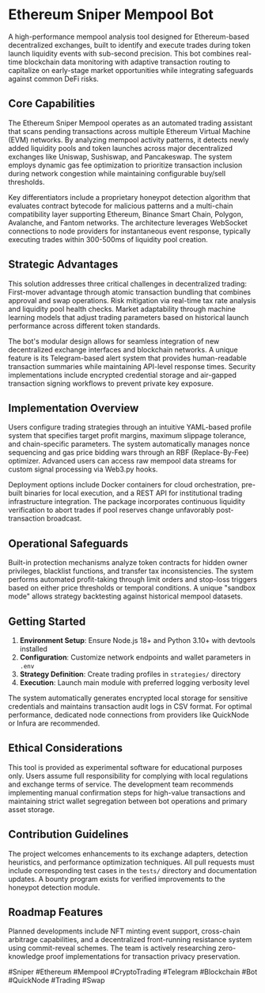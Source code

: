 # Ethereum Sniper Mempool Bot

A high-performance mempool analysis tool designed for Ethereum-based decentralized exchanges, built to identify and execute trades during token launch liquidity events with sub-second precision. This bot combines real-time blockchain data monitoring with adaptive transaction routing to capitalize on early-stage market opportunities while integrating safeguards against common DeFi risks.  

## Core Capabilities  
The Ethereum Sniper Mempool operates as an automated trading assistant that scans pending transactions across multiple Ethereum Virtual Machine (EVM) networks. By analyzing mempool activity patterns, it detects newly added liquidity pools and token launches across major decentralized exchanges like Uniswap, Sushiswap, and Pancakeswap. The system employs dynamic gas fee optimization to prioritize transaction inclusion during network congestion while maintaining configurable buy/sell thresholds.  

Key differentiators include a proprietary honeypot detection algorithm that evaluates contract bytecode for malicious patterns and a multi-chain compatibility layer supporting Ethereum, Binance Smart Chain, Polygon, Avalanche, and Fantom networks. The architecture leverages WebSocket connections to node providers for instantaneous event response, typically executing trades within 300-500ms of liquidity pool creation.  

## Strategic Advantages  
This solution addresses three critical challenges in decentralized trading: First-mover advantage through atomic transaction bundling that combines approval and swap operations. Risk mitigation via real-time tax rate analysis and liquidity pool health checks. Market adaptability through machine learning models that adjust trading parameters based on historical launch performance across different token standards.  

The bot's modular design allows for seamless integration of new decentralized exchange interfaces and blockchain networks. A unique feature is its Telegram-based alert system that provides human-readable transaction summaries while maintaining API-level response times. Security implementations include encrypted credential storage and air-gapped transaction signing workflows to prevent private key exposure.  

## Implementation Overview  
Users configure trading strategies through an intuitive YAML-based profile system that specifies target profit margins, maximum slippage tolerance, and chain-specific parameters. The system automatically manages nonce sequencing and gas price bidding wars through an RBF (Replace-By-Fee) optimizer. Advanced users can access raw mempool data streams for custom signal processing via Web3.py hooks.  

Deployment options include Docker containers for cloud orchestration, pre-built binaries for local execution, and a REST API for institutional trading infrastructure integration. The package incorporates continuous liquidity verification to abort trades if pool reserves change unfavorably post-transaction broadcast.  

## Operational Safeguards  
Built-in protection mechanisms analyze token contracts for hidden owner privileges, blacklist functions, and transfer tax inconsistencies. The system performs automated profit-taking through limit orders and stop-loss triggers based on either price thresholds or temporal conditions. A unique "sandbox mode" allows strategy backtesting against historical mempool datasets.  

## Getting Started  
1. **Environment Setup**: Ensure Node.js 18+ and Python 3.10+ with devtools installed  
2. **Configuration**: Customize network endpoints and wallet parameters in `.env`  
3. **Strategy Definition**: Create trading profiles in `strategies/` directory  
4. **Execution**: Launch main module with preferred logging verbosity level  

The system automatically generates encrypted local storage for sensitive credentials and maintains transaction audit logs in CSV format. For optimal performance, dedicated node connections from providers like QuickNode or Infura are recommended.  

## Ethical Considerations  
This tool is provided as experimental software for educational purposes only. Users assume full responsibility for complying with local regulations and exchange terms of service. The development team recommends implementing manual confirmation steps for high-value transactions and maintaining strict wallet segregation between bot operations and primary asset storage.  

## Contribution Guidelines  
The project welcomes enhancements to its exchange adapters, detection heuristics, and performance optimization techniques. All pull requests must include corresponding test cases in the `tests/` directory and documentation updates. A bounty program exists for verified improvements to the honeypot detection module.  

## Roadmap Features  
Planned developments include NFT minting event support, cross-chain arbitrage capabilities, and a decentralized front-running resistance system using commit-reveal schemes. The team is actively researching zero-knowledge proof implementations for transaction privacy preservation.

#Sniper #Ethereum #Mempool #CryptoTrading #Telegram #Blockchain #Bot #QuickNode #Trading #Swap

